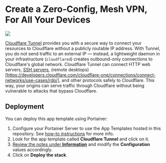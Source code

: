 # Create a Zero-Config, Mesh VPN, For All Your Devices

![](https://developers.cloudflare.com/_astro/handshake.eh3a-Ml1_1IcAgC.webp)

[Cloudflare Tunnel](https://developers.cloudflare.com/cloudflare-one/connections/connect-networks/) provides you with a secure way to connect your resources to Cloudflare without a publicly routable IP address. With Tunnel, you do not send traffic to an external IP — instead, a lightweight daemon in your infrastructure (`cloudflared`) creates outbound-only connections to Cloudflare's global network. Cloudflare Tunnel can connect HTTP web servers, [SSH servers](https://developers.cloudflare.com/cloudflare-one/connections/connect-networks/use-cases/ssh/), (remote desktops)[https://developers.cloudflare.com/cloudflare-one/connections/connect-networks/use-cases/rdp/], and other protocols safely to Cloudflare. This way, your origins can serve traffic through Cloudflare without being vulnerable to attacks that bypass Cloudflare.

## Deployment

You can deploy this app template using Portainer:

1. Configure your Portainer Server to use the App Templates hosted in this repository. See [how-to instructions](../README.md#how-to-use-the-templates) for more info.
2. Look for the app template called **Cloudflare Tunnel** and click on it.
3. <ins>Review the notes under **Information**</ins> and modify the **Configuration** values accordingly.
4. Click on **Deploy the stack**.